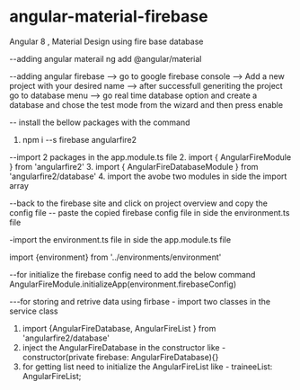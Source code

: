 # angular-material-firebase
Angular 8 , Material Design using fire base database



--adding angular materail
ng add @angular/material

--adding angular firebase
--> go to google firebase console 
--> Add a new project with your desired name
--> after successfull generiting the project go to database menu
--> go real time database option and create a database and chose the test mode from the wizard and then press enable

-- install the bellow packages with the command

1. npm i --s firebase angularfire2

--import 2 packages in the app.module.ts file
2. import { AngularFireModule } from 'angularfire2'
3. import { AngularFireDatabaseModule } from 'angularfire2/database'
4. import the avobe two modules in side the import array

--back to the firebase site and click on project overview and copy the config file 
-- paste the copied firebase config file in side the environment.ts file

-import the environment.ts file in side the app.module.ts file

import {environment} from '../environments/environment'

--for initialize the firebase config need to add the below command 
AngularFireModule.initializeApp(environment.firebaseConfig)

---for storing and retrive data using firbase - import two classes in the service class
1. import {AngularFireDatabase, AngularFireList } from 'angularfire2/database'
2. inject the AngularFireDatabase in the constructor like - constructor(private firebase: AngularFireDatabase){}
3. for getting list need to initialize the AngularFireList like - traineeList: AngularFireList<any>;
